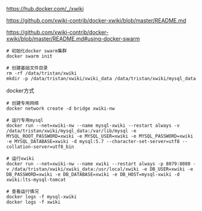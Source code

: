 https://hub.docker.com/_/xwiki

https://github.com/xwiki-contrib/docker-xwiki/blob/master/README.md

https://github.com/xwiki-contrib/docker-xwiki/blob/master/README.md#using-docker-swarm



```
# 初始化docker swarm集群
docker swarm init

# 创建基础文件目录
rm -rf /data/tristan/xwiki
mkdir -p /data/tristan/xwiki/xwiki_data /data/tristan/xwiki/mysql_data
```

docker方式

```
# 创建专用网络
docker network create -d bridge xwiki-nw

# 运行专用mysql
docker run --net=xwiki-nw --name mysql-xwiki --restart always -v /data/tristan/xwiki/mysql_data:/var/lib/mysql -e MYSQL_ROOT_PASSWORD=xwiki -e MYSQL_USER=xwiki -e MYSQL_PASSWORD=xwiki -e MYSQL_DATABASE=xwiki -d mysql:5.7 --character-set-server=utf8 --collation-server=utf8_bin

# 运行xwiki
docker run --net=xwiki-nw --name xwiki --restart always -p 8079:8080 -v /data/tristan/xwiki/xwiki_data:/usr/local/xwiki -e DB_USER=xwiki -e DB_PASSWORD=xwiki -e DB_DATABASE=xwiki -e DB_HOST=mysql-xwiki -d xwiki:lts-mysql-tomcat

# 查看运行情况
docker logs -f mysql-xwiki
docker logs -f xwiki
```

